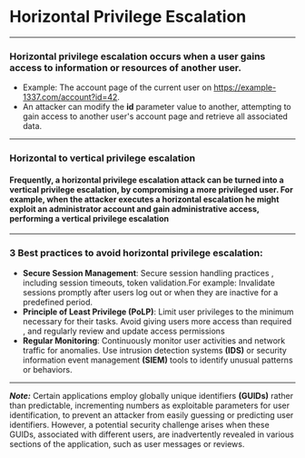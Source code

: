 # Horizontal Privilege Escalation
***
### Horizontal privilege escalation occurs when a user gains access to information or resources of another user.
* Example: The account page of the current user on https://example-1337.com/account?id=42.
* An attacker can modify the **id** parameter value to another, attempting to gain access to another user's account page and retrieve all associated data.
***
### Horizontal to vertical privilege escalation
#### Frequently, a horizontal privilege escalation attack can be turned into a vertical privilege escalation, by compromising a more privileged user. For example, when the attacker executes a horizontal escalation he might exploit an administrator account and gain administrative access, performing a vertical privilege escalation

***
### 3 Best practices to avoid horizontal privilege escalation:
* **Secure Session Management**: Secure session handling practices , including session timeouts, token validation.For example: Invalidate sessions promptly after users log out
or when they are inactive for a predefined period.
* **Principle of Least Privilege (PoLP)**: Limit user privileges to the minimum necessary for their tasks. Avoid giving users more access than required , and regularly review and update access permissions
* **Regular Monitoring**: Continuously monitor user activities and network traffic for anomalies. Use intrusion detection systems **(IDS)** or security information event management **(SIEM)** tools to identify unusual patterns or behaviors.

***
***Note:*** Certain applications employ globally unique identifiers **(GUIDs)** rather than predictable, incrementing numbers as exploitable parameters for user identification, to prevent an attacker from easily guessing or predicting user identifiers.
However, a potential security challenge arises when these GUIDs, associated with different users, are inadvertently revealed in various sections of the application, such as user messages or reviews.
